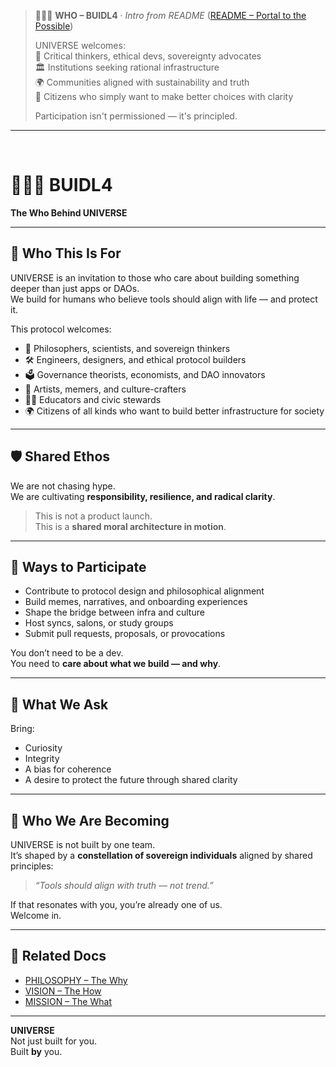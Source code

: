 > 🧑‍🤝‍🧑 **WHO – BUIDL4** · _Intro from README_ ([README – Portal to the Possible](../README.md#🧑‍🤝‍🧑-buidl4--the-who))  
>  
> UNIVERSE welcomes:  
> 🧠 Critical thinkers, ethical devs, sovereignty advocates  
> 🏛 Institutions seeking rational infrastructure  
> 🌍 Communities aligned with sustainability and truth  
> 🤝 Citizens who simply want to make better choices with clarity  
>  
> Participation isn't permissioned — it's principled.

---

<br>

# 🧑‍🤝‍🧑 BUIDL4  
**The Who Behind UNIVERSE**

---

## 👥 Who This Is For

UNIVERSE is an invitation to those who care about building something deeper than just apps or DAOs.  
We build for humans who believe tools should align with life — and protect it.

This protocol welcomes:

- 🧠 Philosophers, scientists, and sovereign thinkers  
- 🛠️ Engineers, designers, and ethical protocol builders  
- 🗳️ Governance theorists, economists, and DAO innovators  
- 🎨 Artists, memers, and culture-crafters  
- 🧑‍🏫 Educators and civic stewards  
- 🌍 Citizens of all kinds who want to build better infrastructure for society

---

## 🛡️ Shared Ethos

We are not chasing hype.  
We are cultivating **responsibility, resilience, and radical clarity**.

> This is not a product launch.  
> This is a **shared moral architecture in motion**.

---

## 🚪 Ways to Participate

- Contribute to protocol design and philosophical alignment  
- Build memes, narratives, and onboarding experiences  
- Shape the bridge between infra and culture  
- Host syncs, salons, or study groups  
- Submit pull requests, proposals, or provocations

You don’t need to be a dev.  
You need to **care about what we build — and why**.

---

## 💬 What We Ask

Bring:
- Curiosity  
- Integrity  
- A bias for coherence  
- A desire to protect the future through shared clarity

---

## 🔁 Who We Are Becoming

UNIVERSE is not built by one team.  
It’s shaped by a **constellation of sovereign individuals** aligned by shared principles:

> _“Tools should align with truth — not trend.”_

If that resonates with you, you’re already one of us.  
Welcome in.

---

## 🧠 Related Docs

- [PHILOSOPHY – The Why](PHILOSOPHY.md)  
- [VISION – The How](VISION.md)  
- [MISSION – The What](MISSION.md)

---

**UNIVERSE**  
Not just built for you.  
Built **by** you.
